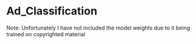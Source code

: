 # Ad_Classification

Note: Unfortunately I have not included the model weights due to it being trained on copyrighted material

